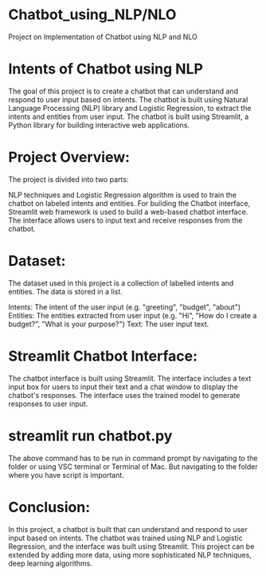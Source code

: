 # Chatbot_using_NLP/NLO
Project on Implementation of Chatbot using NLP and NLO
# Intents of Chatbot using NLP
The goal of this project is to create a chatbot that can understand and respond to user input based on intents. The chatbot is built using Natural Language Processing (NLP) library and Logistic Regression, to extract the intents and entities from user input. The chatbot is built using Streamlit, a Python library for building interactive web applications.

# Project Overview:
The project is divided into two parts:

NLP techniques and Logistic Regression algorithm is used to train the chatbot on labeled intents and entities.
For building the Chatbot interface, Streamlit web framework is used to build a web-based chatbot interface. The interface allows users to input text and receive responses from the chatbot.

# Dataset:
The dataset used in this project is a collection of labelled intents and entities. The data is stored in a list.

Intents: The intent of the user input (e.g. "greeting", "budget", "about")
Entities: The entities extracted from user input (e.g. "Hi", "How do I create a budget?", "What is your purpose?")
Text: The user input text.

# Streamlit Chatbot Interface:
The chatbot interface is built using Streamlit. The interface includes a text input box for users to input their text and a chat window to display the chatbot's responses. The interface uses the trained model to generate responses to user input.

# streamlit run chatbot.py
The above command has to be run in command prompt by navigating to the folder or using VSC terminal or Terminal of Mac. But navigating to the folder where you have script is important.

# Conclusion:
In this project, a chatbot is built that can understand and respond to user input based on intents. The chatbot was trained using NLP and Logistic Regression, and the interface was built using Streamlit. This project can be extended by adding more data, using more sophisticated NLP techniques, deep learning algorithms.
